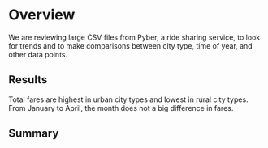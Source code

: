 # Overview

We are reviewing large CSV files from Pyber, a ride sharing service, to look for trends and to make comparisons between city type, time of year, and other data points. 


## Results

Total fares are highest in urban city types and lowest in rural city types. From January to April, the month does not a big difference in fares.

## Summary